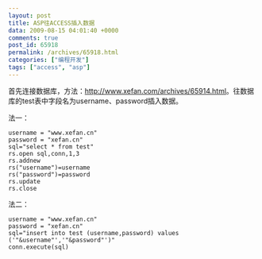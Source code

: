 ```yaml
---
layout: post
title: ASP往ACCESS插入数据
data: 2009-08-15 04:01:40 +0000
comments: true
post_id: 65918
permalink: /archives/65918.html
categories: ["编程开发"]
tags: ["access", "asp"]
---
```


首先连接数据库，方法：<a href="http://www.xefan.com/archives/65914.html" target="_blank">http://www.xefan.com/archives/65914.html</a>。往数据库的test表中字段名为username、password插入数据。

法一：

```
username = "www.xefan.cn"
password = "xefan.cn"
sql="select * from test" 
rs.open sql,conn,1,3
rs.addnew
rs("username")=username
rs("password")=password
rs.update
rs.close
```

法二：

```
username = "www.xefan.cn"
password = "xefan.cn"
sql="insert into test (username,password) values ('"&username"','"&password"')"
conn.execute(sql)
```
